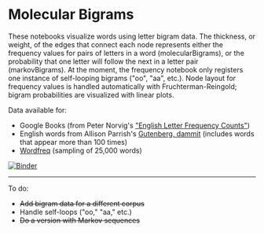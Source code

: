 # Molecular Bigrams
These notebooks visualize words using letter bigram data. The thickness, or weight, of the edges that connect each node represents either the frequency values for pairs of letters in a word (molecularBigrams), or the probability that one letter will follow the next in a letter pair (markovBigrams). At the moment, the frequency notebook only registers one instance of self-looping bigrams ("oo", "aa", etc.). Node layout for frequency values is handled automatically with Fruchterman-Reingold; bigram probabilities are visualized with linear plots.

Data available for:

* Google Books (from Peter Norvig's ["English Letter Frequency Counts"](https://norvig.com/mayzner.html))
* English words from Allison Parrish's [Gutenberg, dammit](https://github.com/aparrish/gutenberg-dammit) (includes words that appear more than 100 times)
* [Wordfreq](https://github.com/LuminosoInsight/wordfreq) (sampling of 25,000 words)

[![Binder](https://mybinder.org/badge_logo.svg)](https://mybinder.org/v2/gh/t-shoemaker/molecular-bigrams/62d27fe472cd9024e9698cd183c9d68b937f3ff7)

- - -

To do:
* ~~Add bigram data for a different corpus~~
* Handle self-loops ("oo," "aa," etc.)
* ~~Do a version with Markov sequences~~

